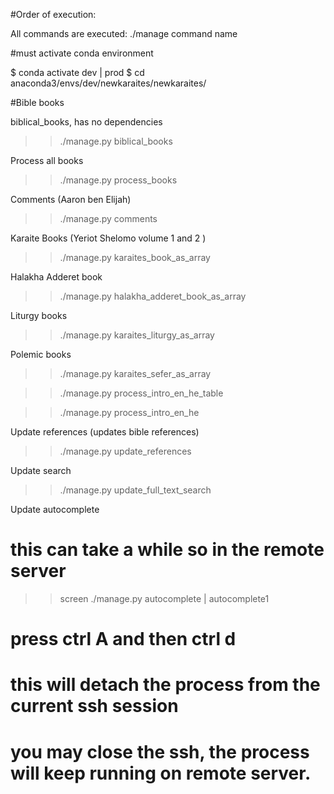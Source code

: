 #Order of execution:

All commands are executed: ./manage command name

#must activate conda environment

$ conda activate dev | prod
$ cd anaconda3/envs/dev/newkaraites/newkaraites/

#Bible books

biblical_books, has no dependencies


>> ./manage.py biblical_books

Process all books

>>./manage.py process_books
  
Comments (Aaron ben Elijah)

>> ./manage.py comments

Karaite Books (Yeriot Shelomo volume 1 and 2 )

>> ./manage.py karaites_book_as_array

Halakha Adderet book

>> ./manage.py halakha_adderet_book_as_array

Liturgy books

>> ./manage.py karaites_liturgy_as_array

Polemic books

>> ./manage.py karaites_sefer_as_array

>> ./manage.py process_intro_en_he_table


>> ./manage.py process_intro_en_he

Update references (updates bible references)

>> ./manage.py update_references
 
Update search

>> ./manage.py update_full_text_search


Update autocomplete

# this can take a while so in the remote server 
>> screen
>>./manage.py autocomplete | autocomplete1
# press ctrl A and then ctrl d
# this will detach the process from the current ssh session
# you may close the ssh, the process will keep running on remote server.
